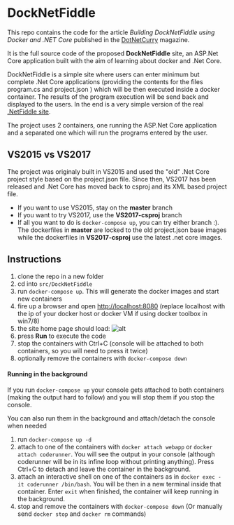 # DockNetFiddle

This repo contains the code for the article _Building DockNetFiddle using Docker and .NET Core_ published in the [DotNetCurry](http://www.dotnetcurry.com/windows-azure/1339/docknetfiddle-using-docker-dotnet-core) magazine.

It is the full source code of the proposed **DockNetFiddle** site, an ASP.Net Core application built with the aim of learning about docker and .Net Core.

DockNetFiddle is a simple site where users can enter minimum but complete .Net Core applications (providing the contents for the files program.cs and project.json ) which will be then executed inside a docker container. The results of the program execution will be send back and displayed to the users. In the end is a very simple version of the real [.NetFiddle site](https://dotnetfiddle.net/).

The project uses 2 containers, one running the ASP.Net Core application and a separated one which will run the programs entered by the user.

## VS2015 vs VS2017

The project was originaly built in VS2015 and used the "old" .Net Core project style based on the project.json file. Since then, VS2017 has been released and .Net Core has moved back to csproj and its XML based project file.

- If you want to use VS2015, stay on the **master** branch
- If you want to try VS2017, use the **VS2017-csproj** branch
- If all you want to do is `docker-compose up`, you can try either branch :). The dockerfiles in **master** are locked to the old project.json base images while the dockerfiles in **VS2017-csproj** use the latest .net core images.

## Instructions

1. clone the repo in a new folder
1. cd into `src/DockNetFiddle`
1. run `docker-compose up`. This will generate the docker images and start new containers
1. fire up a browser and open [http://localhost:8080]() (replace localhost with the ip of your docker host or docker VM if using docker toolbox in win7/8)
1. the site home page should load: ![alt](http://www.dotnetcurry.com/images/azure/docker-core/docknetfiddle-design-sample.jpg)
1. press **Run** to execute the code
1. stop the containers with Ctrl+C (console will be attached to both containers, so you will need to press it twice)
1. optionally remove the containers with `docker-compose down`

#### Running in the background
If you run `docker-compose up` your console gets attached to both containers (making the output hard to follow) and you will stop them if you stop the console.

You can also run them in the background and attach/detach the console when needed

1. run `docker-compose up -d`
1. attach to one of the containers with `docker attach webapp` or `docker attach coderunner`. You will see the output in your console (although coderunner will be in its infine loop without printing anything). Press Ctrl+C to detach and leave the container in the background.
1. attach an interactive shell on one of the containers as in `docker exec -it coderunner /bin/bash`. You will be then in a new terminal inside that container. Enter `exit` when finished, the container will keep running in the background.
1. stop and remove the containers with `docker-compose down` (Or manually send `docker stop` and `docker rm` commands)


